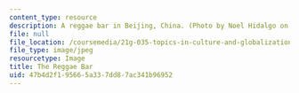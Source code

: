 ```yaml
---
content_type: resource
description: A reggae bar in Beijing, China. (Photo by Noel Hidalgo on Flickr.)
file: null
file_location: /coursemedia/21g-035-topics-in-culture-and-globalization-reggae-as-transnational-culture-fall-2010/47b4d2f195665a337dd87ac341b96952_21g-035f10.jpg
file_type: image/jpeg
resourcetype: Image
title: The Reggae Bar
uid: 47b4d2f1-9566-5a33-7dd8-7ac341b96952
---
```

